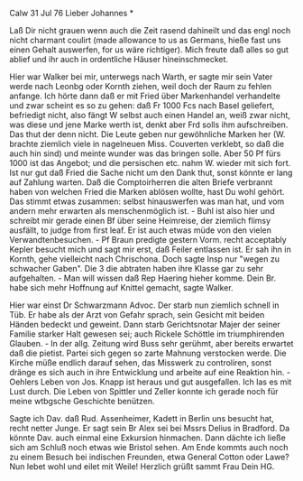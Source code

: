  Calw 31 Jul 76
Lieber Johannes <Frohnm>*

Laß Dir nicht grauen wenn auch die Zeit rasend dahineilt und das engl noch nicht charmant coulirt (made allowance to us as Germans, hieße fast uns einen Gehalt auswerfen, for us wäre richtiger). Mich freute daß alles so gut ablief und ihr auch in ordentliche Häuser hineinschmecket.

Hier war Walker bei mir, unterwegs nach Warth, er sagte mir sein Vater werde nach Leonbg oder Kornth ziehen, weil doch der Raum zu fehlen anfange. Ich hörte dann daß er mit Fried über Markenhandel verhandelte und zwar scheint es so zu gehen: daß Fr 1000 Fcs nach Basel geliefert, befriedigt nicht, also fängt W selbst auch einen Handel an, weiß zwar nicht, was diese und jene Marke werth ist, denkt aber Frd solls ihm aufschreiben. Das thut der denn nicht. Die Leute geben nur gewöhnliche Marken her (W. brachte ziemlich viele in nagelneuen Miss. Couverten verklebt, so daß die auch hin sind) und meinte wunder was das bringen solle. Aber 50 Pf fürs 1000 ist das Angebot; und die persischen etc. nahm W. wieder mit sich fort. Ist nur gut daß Fried die Sache nicht um den Dank thut, sonst könnte er lang auf Zahlung warten. Daß die Comptoirherren die alten Briefe verbrannt haben von welchen Fried die Marken ablösen wollte, hast Du wohl gehört. Das stimmt etwas zusammen: selbst hinauswerfen was man hat, und vom andern mehr erwarten als menschenmöglich ist. - Buhl ist also hier und schreibt mir gerade einen Bf über seine Heimreise, der ziemlich flimsy ausfällt, to judge from first leaf. Er ist auch etwas müde von den vielen Verwandtenbesuchen. - Pf Braun predigte gestern Vorm. recht acceptably Kepler besucht mich und sagt mir erst, daß Feiler entlassen ist. Er sah ihn in Kornth, gehe vielleicht nach Chrischona. Doch sagte Insp nur "wegen zu schwacher Gaben". Die 3 die abtraten haben ihre Klasse gar zu sehr aufgehalten. - Man will wissen daß Rep Haering hieher komme. Dein Br. habe sich mehr Hoffnung auf Knittel gemacht, sagte Walker.

Hier war einst Dr Schwarzmann Advoc. Der starb nun ziemlich schnell in Tüb. Er habe als der Arzt von Gefahr sprach, sein Gesicht mit beiden Händen bedeckt und geweint. Dann starb Gerichtsnotar Majer der seiner Familie starker Halt gewesen sei; auch Rickele Schöttle im triumphirenden Glauben. - In der allg. Zeitung wird Buss sehr gerühmt, aber bereits erwartet daß die pietist. Partei sich gegen so zarte Mahnung verstocken werde. Die Kirche müße endlich darauf sehen, das Misswerk zu controliren, sonst dränge es sich auch in ihre Entwicklung und arbeite auf eine Reaktion hin. - Oehlers Leben von Jos. Knapp ist heraus und gut ausgefallen. Ich las es mit Lust durch. Die Leben von Spittler und Zeller konnte ich gerade noch für meine wtbgsche Geschichte benützen.

Sagte ich Dav. daß Rud. Assenheimer, Kadett in Berlin uns besucht hat, recht netter Junge. Er sagt sein Br Alex sei bei Mssrs Delius in Bradford. Da könnte Dav. auch einmal eine Exkursion hinmachen. Dann dächte ich ließe sich am Schluß noch etwas wie Bristol sehen. Am Ende kommts auch noch zu einem Besuch bei indischen Freunden, etwa General Cotton oder Lawe? Nun lebet wohl und eilet mit Weile! Herzlich grüßt sammt Frau
 Dein HG.
